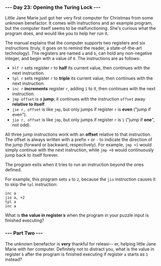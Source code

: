 ### --- Day 23: Opening the Turing Lock ---

Little Jane Marie just got her very first computer for Christmas from some
unknown benefactor. It comes with instructions and an example program, but the
computer itself seems to be malfunctioning. She's curious what the program
does, and would like you to help her run it.

The manual explains that the computer supports two registers and six
instructions (truly, it goes on to remind the reader, a state-of-the-art
technology). The registers are named `a` and `b`, can hold any non-negative
integer, and begin with a value of `0`. The instructions are as follows:

- `hlf r` sets register `r` to **half** its current value, then continues with
  the next instruction.
- `tpl r` sets register `r` to **triple** its current value, then continues
  with the next instruction.
- `inc r` **increments** register `r`, adding `1` to it, then continues with
  the next instruction.
- `jmp offset` is a **jump**; it continues with the instruction `offset` away
  **relative to itself**.
- `jie r, offset` is like `jmp`, but only jumps if register `r` is **even**
  ("jump if even").
- `jio r, offset` is like `jmp`, but only jumps if register `r` is `1` ("jump
  if **one**", not odd).

All three jump instructions work with an **offset** relative to that
instruction.  The offset is always written with a prefix `+` or `-` to indicate
the direction of the jump (forward or backward, respectively). For example,
`jmp +1` would simply continue with the next instruction, while `jmp +0` would
continuously jump back to itself forever.

The program exits when it tries to run an instruction beyond the ones defined.

For example, this program sets `a` to `2`, because the `jio` instruction causes
it to skip the `tpl` instruction:
```
inc a
jio a, +2
tpl a
inc a
```

What is **the value in register `b`** when the program in your puzzle input is
finished executing?

### --- Part Two ---

The unknown benefactor is **very** thankful for releasi-- er, helping little
Jane Marie with her computer. Definitely not to distract you, what is the value
in register `b` after the program is finished executing if register `a` starts
as `1` instead?
